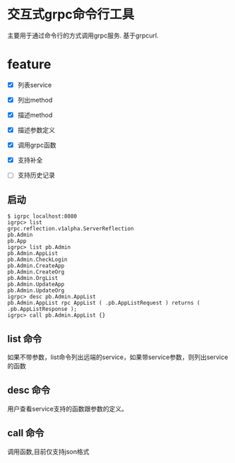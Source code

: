 # 交互式grpc命令行工具

主要用于通过命令行的方式调用grpc服务. 基于grpcurl.

# feature

- [X] 列表service

- [X] 列出method

- [X] 描述method

- [X] 描述参数定义

- [X] 调用grpc函数

- [X] 支持补全

- [ ] 支持历史记录


## 启动

```
$ igrpc localhost:8080
igrpc> list
grpc.reflection.v1alpha.ServerReflection
pb.Admin
pb.App
igrpc> list pb.Admin
pb.Admin.AppList
pb.Admin.CheckLogin
pb.Admin.CreateApp
pb.Admin.CreateOrg
pb.Admin.OrgList
pb.Admin.UpdateApp
pb.Admin.UpdateOrg
igrpc> desc pb.Admin.AppList
pb.Admin.AppList rpc AppList ( .pb.AppListRequest ) returns ( .pb.AppListResponse );
igrpc> call pb.Admin.AppList {}

```

## list 命令

如果不带参数，list命令列出远端的service，如果带service参数，则列出service的函数

## desc 命令

用户查看service支持的函数跟参数的定义。

## call 命令

调用函数,目前仅支持json格式


